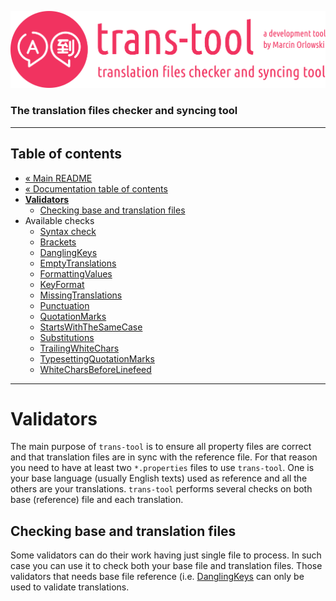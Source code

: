 ![trans-tool logo](../../artwork/trans-tool-logo.png)

### The translation files checker and syncing tool ###

---

## Table of contents ##

* [« Main README](../../README.md)
* [« Documentation table of contents](README.md)
* **[Validators](#validators)**
  * [Checking base and translation files](#checking-base-and-translation-files)
* Available checks
  * [Syntax check](syntax-check.md)
  * [Brackets](brackets.md)
  * [DanglingKeys](dangling-keys.md)
  * [EmptyTranslations](empty-translations.md)
  * [FormattingValues](formatting-values.md)
  * [KeyFormat](key-format.md)
  * [MissingTranslations](missing-translations.md)
  * [Punctuation](punctuation.md)
  * [QuotationMarks](quotation-marks.md)
  * [StartsWithTheSameCase](starts-with-the-same-case.md)
  * [Substitutions](substitutions.md)
  * [TrailingWhiteChars](trailing-white-chars.md)
  * [TypesettingQuotationMarks](typesetting-quotation-marks.md)
  * [WhiteCharsBeforeLinefeed](white-chars-before-linefeed.md)

---

# Validators #

The main purpose of `trans-tool` is to ensure all property files are correct and that translation
files are in sync with the reference file. For that reason you need to have at least
two `*.properties` files to use `trans-tool`. One is your base language (usually English texts) used
as reference and all the others are your translations. `trans-tool` performs several checks on both
base (reference) file and each translation.

## Checking base and translation files ##

Some validators can do their work having just single file to process. In such case you can use it to
check both your base file and translation files. Those validators that needs base file reference
(i.e. [DanglingKeys](dangling-keys.md) can only be used to validate translations.
